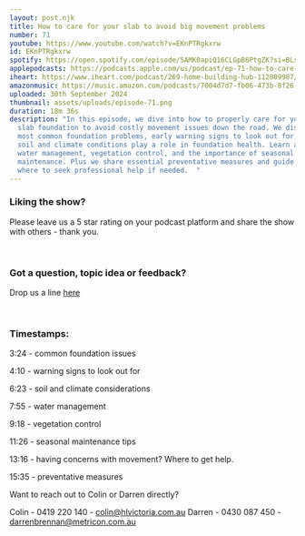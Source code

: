 ```yaml
---
layout: post.njk
title: How to care for your slab to avoid big movement problems
number: 71
youtube: https://www.youtube.com/watch?v=EKnPTRgkxrw
id: EKnPTRgkxrw
spotify: https://open.spotify.com/episode/5AMK0apiQ16CLGpB6PtgZK?si=BLsSby5PQiK9xIGd4fyv4w
applepodcasts: https://podcasts.apple.com/us/podcast/ep-71-how-to-care-for-your-slab-to-avoid-big-movement-problems/id1681936589?i=1000671216686
iheart: https://www.iheart.com/podcast/269-home-building-hub-112809987/episode/ep-71-how-to-care-221795284/
amazonmusic: https://music.amazon.com/podcasts/7004d7d7-fb06-473b-8f26-8ce9992cac11/episodes/34586807-9082-40e8-b781-35eb5e88bcf9/home-building-hub-ep-71-how-to-care-for-your-slab-to-avoid-big-movement-problems
uploaded: 30th September 2024
thumbnail: assets/uploads/episode-71.png
duration: 18m 36s
description: "In this episode, we dive into how to properly care for your home’s
  slab foundation to avoid costly movement issues down the road. We discuss the
  most common foundation problems, early warning signs to look out for, and how
  soil and climate conditions play a role in foundation health. Learn about
  water management, vegetation control, and the importance of seasonal
  maintenance. Plus we share essential preventative measures and guide you on
  where to seek professional help if needed.  "
---
```

### Liking the show?

Please leave us a 5 star rating on your podcast platform and share the show with others - thank you.

<br>

### Got a question, topic idea or feedback?

Drop us a line <a href="/contact" id="contact-us" target="_blank">here</a>

<br>

### Timestamps:

3:24 - common foundation issues

4:10 - warning signs to look out for

6:23 - soil and climate considerations

7:55 - water management

9:18 - vegetation control

11:26 - seasonal maintenance tips

13:16 - having concerns with movement?  Where to get help.

15:35 - preventative measures

Want to reach out to Colin or Darren directly?

Colin - 0419 220 140 - colin@hlvictoria.com.au
Darren - 0430 087 450 - darrenbrennan@metricon.com.au